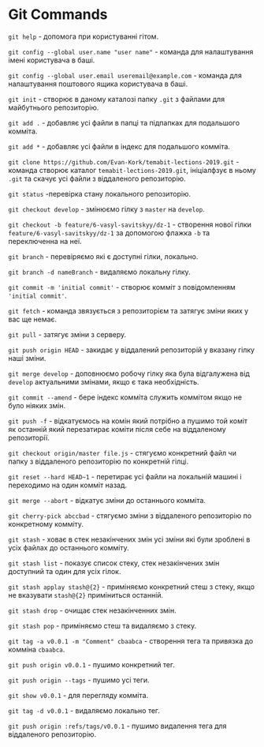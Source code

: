 Git Commands
============

`git help` - допомога при користуванні гітом.

`git config --global user.name "user name"` - команда для налаштування імені користувача в баші.

`git config --global user.email useremail@example.com` - команда для налаштування поштового ящика користувача в баші.

`git init` - створює в даному каталозі папку `.git` з файлами для майбутнього репозиторію.

`git add .` - добавляє усі файли в папці та підпапках для подальшого комміта.

`git add *` - добавляє усі файли в індекс для подальшого комміта.

`git clone https://github.com/Evan-Kork/temabit-lections-2019.git` - команда створює каталог `temabit-lections-2019.git`, ініціалфзує в ньому `.git` та скачує усі файли з віддаленого репозиторію.

`git status` -перевірка стану локального репозиторію.

`git checkout develop` - змінюємо гілку з `master` на `develop`.

`git checkout -b feature/6-vasyl-savitskyy/dz-1` - створення нової гілки `feature/6-vasyl-savitskyy/dz-1` за допомогою флажка `-b` та переключенна на неї.

`git branch` - перевіряємо які є доступні гілки, локально.

`git branch -d nameBranch` - видаляємо локальну гілку.

`git commit -m 'initial commit'` - створює комміт з повідомленням `'initial commit'`.

`git fetch` - команда звязується з репозиторієм та затягує зміни яких у вас ще немає.

`git pull` - затягує зміни з серверу.

`git push origin HEAD` - закидає у віддалений репозиторій у вказану гілку наші зміни.

`git merge develop` - доповнюємо робочу гілку яка була відгалужена від `develop` актуальними змінами, якщо є така необхідність.

`git commit --amend` - бере індекс комміта служить коммітом якщо не було ніяких змін.

`git push -f` - відкатуємось на комін який потрібно а пушимо той коміт як останній який перезатирає коміти після себе на віддаленому репозиторії.

`git checkout origin/master file.js` - стягуємо конкретний файл чи папку з віддаленого репозиторію по конкретній гілці.

`git reset --hard HEAD~1` - перетирає усі файли на локальній машині і переходимо на один комміт назад.

`git merge --abort` - відкатує зміни до останнього комміта.

`git cherry-pick abccbad` - стягуємо зміни з віддаленого репозиторію по конкретному комміту.

`git stash` - ховає в стек незакінчених змін усі зміни які були зроблені в усіх файлах до останнього комміту.

`git stash list` - показує список стеку, стек незакінчених змін доступний та один для усіх гілок.

`git stash applay stash@{2}` - приміняємо конкретний стеш з стеку, якщо не вказувати `stash@{2}` приміниться останній.

`git stash drop` - очищає стек незакінченних змін.

`git stash pop` - приміняємо стеш та видаляємо з стеку.

`git tag -a v0.0.1 -m "Comment" cbaabca` - створення тега та привязка до комміна `cbaabca`.

`git push origin v0.0.1` - пушимо конкретний тег.

`git push origin --tags` - пушимо усі теги.

`git show v0.0.1` - для перегляду комміта.

`git tag -d v0.0.1` - видаляємо локально тег.

`git push origin :refs/tags/v0.0.1` - пушимо видалення тега для віддаленого репозиторію.
